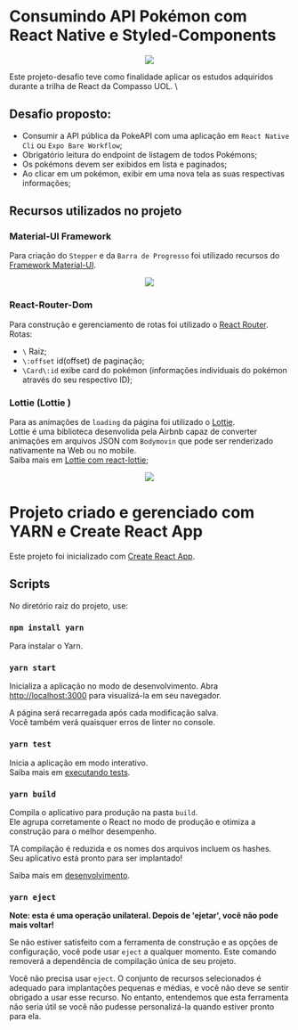 
# Consumindo API Pokémon com React Native e Styled-Components

<p align="center">
  <img src="https://media.giphy.com/media/rSNOd8ItQMtYQaWAnW/giphy.gif">
</p>

Este projeto-desafio teve como finalidade aplicar os estudos adquiridos durante a trilha de React da Compasso UOL. \

## Desafio proposto:
- Consumir a API pública da PokeAPI com uma aplicação em `React Native Cli` ou `Expo Bare Workflow`;
- Obrigatório leitura do endpoint de listagem de todos Pokémons;
- Os pokémons devem ser exibidos em lista e paginados;
- Ao clicar em um pokémon, exibir em uma nova tela as suas respectivas informações;

## Recursos utilizados no projeto

### Material-UI Framework
Para criação do `Stepper` e da `Barra de Progresso` foi utilizado recursos do [Framework Material-UI](https://www.npmjs.com/package/@material-ui/core).

<p align="center">
  <img src="https://media.giphy.com/media/qcnyrWCihNlO4pMfa0/giphy.gif">
</p>

### React-Router-Dom
Para construção e gerenciamento de rotas foi utilizado o [React Router](https://reactrouter.com/web/guides/quick-start). \
Rotas:
- `\` Raiz;
- `\:offset` id(offset) de paginação;
- `\Card\:id` exibe card do pokémon (informações individuais do pokémon através do seu respectivo ID);

### Lottie (Lottie )
Para as animações de `loading` da página foi utilizado o [Lottie](https://airbnb.io/lottie/#/). \
Lottie é uma biblioteca desenvolida pela Airbnb capaz de converter animações em arquivos JSON com `Bodymovin` que pode ser renderizado nativamente na Web ou no mobile. \
Saiba mais em [Lottie com react-lottie](https://www.npmjs.com/package/react-lottie);

<p align="center">
  <img src="https://media.giphy.com/media/CbF0iM6MEBhWn9AB6t/giphy.gif">
</p>

# Projeto criado e gerenciado com YARN e Create React App

Este projeto foi inicializado com [Create React App](https://github.com/facebook/create-react-app). 

## Scripts

No diretório raiz do projeto, use:

### `npm install yarn`
Para instalar o Yarn. 

### `yarn start`

Inicializa a aplicação no modo de desenvolvimento.
Abra [http://localhost:3000](http://localhost:3000) para visualizá-la em seu navegador.

A página será recarregada após cada modificação salva.\
Você também verá quaisquer erros de linter no console.

### `yarn test`

Inicia a aplicação em modo interativo.\
Saiba mais em [executando tests](https://facebook.github.io/create-react-app/docs/running-tests).

### `yarn build`

Compila o aplicativo para produção na pasta `build`.\
Ele agrupa corretamente o React no modo de produção e otimiza a construção para o melhor desempenho.

TA compilação é reduzida e os nomes dos arquivos incluem os hashes. \
Seu aplicativo está pronto para ser implantado!

Saiba mais em [desenvolvimento](https://facebook.github.io/create-react-app/docs/deployment).

### `yarn eject`

**Note: esta é uma operação unilateral. Depois de 'ejetar', você não pode mais voltar!**

Se não estiver satisfeito com a ferramenta de construção e as opções de configuração, você pode usar `eject` a qualquer momento. Este comando removerá a dependência de compilação única de seu projeto.

Você não precisa usar `eject`. O conjunto de recursos selecionados é adequado para implantações pequenas e médias, e você não deve se sentir obrigado a usar esse recurso. No entanto, entendemos que esta ferramenta não seria útil se você não pudesse personalizá-la quando estiver pronto para ela.

